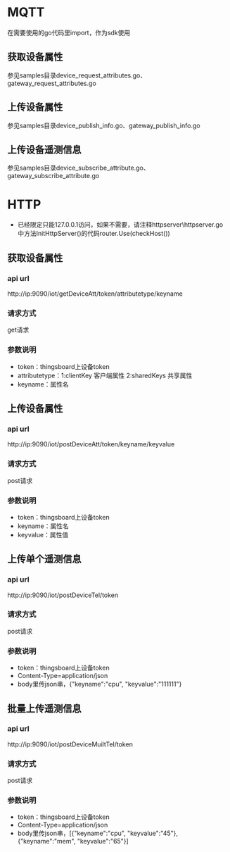 # MQTT
在需要使用的go代码里import，作为sdk使用
## 获取设备属性
参见samples目录device_request_attributes.go、gateway_request_attributes.go

## 上传设备属性
参见samples目录device_publish_info.go、gateway_publish_info.go

## 上传设备遥测信息
参见samples目录device_subscribe_attribute.go、gateway_subscribe_attribute.go

# HTTP
* 已经限定只能127.0.0.1访问，如果不需要，请注释httpserver\httpserver.go中方法InitHttpServer()的代码router.Use(checkHost())
## 获取设备属性
### api url
http://ip:9090/iot/getDeviceAtt/token/attributetype/keyname
### 请求方式
get请求
### 参数说明
* token：thingsboard上设备token
* attributetype：1:clientKey 客户端属性   2:sharedKeys 共享属性
* keyname：属性名

## 上传设备属性
### api url
http://ip:9090/iot/postDeviceAtt/token/keyname/keyvalue
### 请求方式
post请求
### 参数说明
* token：thingsboard上设备token
* keyname：属性名
* keyvalue：属性值

## 上传单个遥测信息
### api url
http://ip:9090/iot/postDeviceTel/token
### 请求方式
post请求
### 参数说明
* token：thingsboard上设备token
* Content-Type=application/json
* body里传json串，{"keyname":"cpu", "keyvalue":"111111"}

## 批量上传遥测信息
### api url
http://ip:9090/iot/postDeviceMuiltTel/token
### 请求方式
post请求
### 参数说明
* token：thingsboard上设备token
* Content-Type=application/json
* body里传json串，[{"keyname":"cpu", "keyvalue":"45"},{"keyname":"mem", "keyvalue":"65"}]